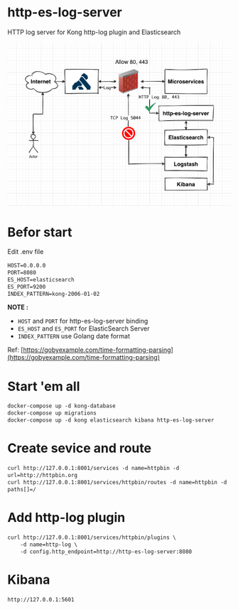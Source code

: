 # http-es-log-server

HTTP log server for Kong http-log plugin and Elasticsearch

![http-es-log-server-diagram](./http-es-log-server-diagram.png)

# Befor start

Edit .env file

```
HOST=0.0.0.0
PORT=8080
ES_HOST=elasticsearch
ES_PORT=9200
INDEX_PATTERN=kong-2006-01-02
```

**NOTE :**

- `HOST` and `PORT` for http-es-log-server binding
- `ES_HOST` and `ES_PORT` for ElasticSearch Server
- `INDEX_PATTERN` use Golang date format

Ref: [https://gobyexample.com/time-formatting-parsing](https://gobyexample.com/time-formatting-parsing)


# Start 'em all

```
docker-compose up -d kong-database
docker-compose up migrations
docker-compose up -d kong elasticsearch kibana http-es-log-server 
```

# Create sevice and route

```
curl http://127.0.0.1:8001/services -d name=httpbin -d url=http://httpbin.org
curl http://127.0.0.1:8001/services/httpbin/routes -d name=httpbin -d paths[]=/
```

# Add http-log plugin

```
curl http://127.0.0.1:8001/services/httpbin/plugins \
	-d name=http-log \
	-d config.http_endpoint=http://http-es-log-server:8080
```

# Kibana

```
http://127.0.0.1:5601
```